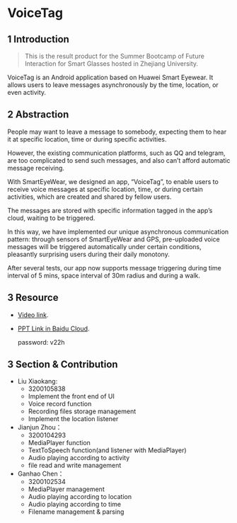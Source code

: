 # VoiceTag

## 1 Introduction

> This is the result product for the Summer Bootcamp of Future Interaction for Smart Glasses hosted in Zhejiang University.

VoiceTag is an Android application based on Huawei Smart Eyewear. It allows users to leave messages asynchronously by the time, location, or even activity.

## 2 Abstraction
People may want to leave a message to somebody, expecting them to hear it at specific location, time or during specific activities. 

However, the existing communication platforms, such as QQ and telegram, are too complicated to send such messages, and also can’t afford automatic message receiving.

With SmartEyeWear, we designed an app, “VoiceTag”, to enable users to receive voice messages at specific location, time, or during certain activities, which are created and shared by fellow users.

The messages are stored with specific information tagged in the app’s cloud, waiting to be triggered.

In this way, we have implemented our unique asynchronous communication pattern: through sensors of SmartEyeWear and GPS, pre-uploaded voice messages will be triggered automatically under certain conditions, pleasantly surprising users during their daily monotony.

After several tests, our app now supports message triggering during time interval of 5 mins, space interval of 30m radius and during a walk.

## 3 Resource
- [Video link](https://www.bilibili.com/video/BV19t4y187GD/?vd_source=b1592a2cdc5bf2252eec2c8e8abce3d4).

- [PPT Link in Baidu Cloud](https://pan.baidu.com/s/1M3S7V0K2F8VgKcBYpPcvHQ). 

  password: v22h

## 3 Section & Contribution
- Liu Xiaokang:
  - 3200105838
  - Implement the front end of UI
  - Voice record function
  - Recording files storage management
  - Implement the location listener
- Jianjun Zhou：
  - 3200104293
  - MediaPlayer function
  - TextToSpeech function(and listener with MediaPlayer)
  - Audio playing according to activity
  - file read and write management
- Ganhao Chen：
  - 3200102534
  - MediaPlayer management
  - Audio playing according to location
  - Audio playing according to time
  - Filename management & parsing
  

